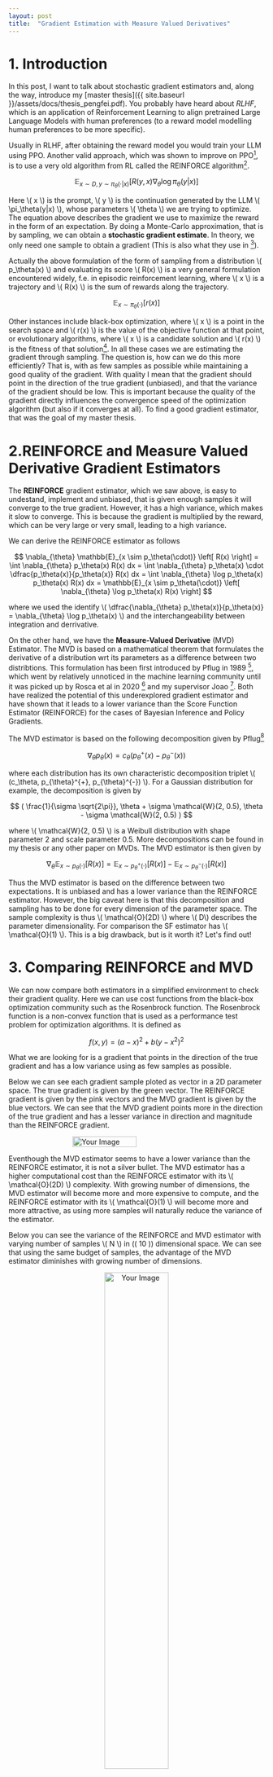 ```yaml
---
layout: post
title:  "Gradient Estimation with Measure Valued Derivatives"
---
```


# 1. Introduction
In this post, I want to talk about stochastic gradient estimators and, along the way, introduce my [master thesis]({{ site.baseurl }}/assets/docs/thesis_pengfei.pdf). 
You probably have heard about *RLHF*, which is an application of Reinforcement Learning to align pretrained Large Language Models with human preferences (to a reward model modelling human preferences to be more specific).

Usually in RLHF, after obtaining the reward model you would train your LLM using PPO. Another valid approach, which was shown to improve on PPO[^1], is to use a very old algorithm from RL called the REINFORCE algorithm[^2].

$$
\mathbb{E}_{x \sim D, y \sim \pi_\theta(\cdot|x)} \left[ R(y, x) \nabla_\theta \log \pi_\theta(y|x) \right]
$$

Here \\( x \\) is the prompt, \\( y \\) is the continuation generated 
by the LLM \\( \pi_\theta(y|x) \\), whose parameters \\( \theta \\) 
we are trying to optimize. The equation above describes the gradient we use to maximize 
the reward in the form of an expectation. 
By doing a Monte-Carlo approximation, that is by sampling, we can obtain a **stochastic gradient estimate**. In theory, we only need one sample to obtain a gradient (This is also what they use in [^1]).

Actually the above formulation of the form of sampling from a distribution \\( p_\theta(x) \\) and evaluating its score \\( R(x) \\) is a very general formulation encountered widely, f.e. in episodic reinforcement learning, where \\( x \\) is a trajectory and \\( R(x) \\) is the sum of rewards along the trajectory.

$$
\mathbb{E}_{x \sim \pi_\theta(\cdot)} \left[ r(x) \right]
$$

Other instances include black-box optimization, where \\( x \\) is a point in the search space and \\( r(x) \\) is the value of the objective function at that point, or evolutionary algorithms, where \\( x \\) is a candidate solution and \\( r(x) \\) is the fitness of that solution[^3]. 
In all these cases we are estimating the gradient through sampling. The question is, how can we do this more efficiently? That is, with as few samples as possible while maintaining a good quality of the gradient. With quality I mean that the gradient should point in the direction of the true gradient (unbiased), and that the variance of the gradient should be low. This is important because the quality of the gradient directly influences the convergence speed of the optimization algorithm (but also if it converges at all). To find a good gradient estimator, that was the goal of my master thesis.


# 2.REINFORCE and Measure Valued Derivative Gradient Estimators
The **REINFORCE** gradient estimator, which we saw above, is easy to undestand, implement and unbiased, that is given enough samples it will converge to the true gradient. However, it has a high variance, which makes it slow to converge. This is because the gradient is multiplied by the reward, which can be very large or very small, leading to a high variance.

We can derive the REINFORCE estimator as follows 

$$
\nabla_{\theta} \mathbb{E}_{x \sim p_\theta(\cdot)} \left[ R(x) \right] = \int \nabla_{\theta} p_\theta(x) R(x) dx = \int \nabla_{\theta} p_\theta(x) \cdot \dfrac{p_\theta(x)}{p_\theta(x)}  R(x) dx  = 
\int \nabla_{\theta} \log p_\theta(x) p_\theta(x) R(x) dx = \mathbb{E}_{x \sim p_\theta(\cdot)} \left[ \nabla_{\theta} \log p_\theta(x) R(x) \right]
$$

where we used the identify \\( \dfrac{\nabla_{\theta} p_\theta(x)}{p_\theta(x)} = \nabla_{\theta} \log p_\theta(x) \\) and the interchangeability between integration and derrivative.

On the other hand, we have the **Measure-Valued Derivative** (MVD) Estimator. The MVD is based on a mathematical theorem that formulates the derivative of a distribution wrt its parameters as a difference between two distribtions. This formulation has been first introduced by Pflug in 1989 [^4], which went by relatively unnoticed in the machine learning community until it was picked up by Rosca et al in 2020 [^5] and
my supervisor Joao [^6]. Both have realized the potential of this underexplored gradient estimator and have shown that it leads to a lower variance than the Score Function Estimator (REINFORCE) for the cases of Bayesian Inference and Policy Gradients.

The MVD estimator is based on the following decomposition given by Pflug[^4]

$$
\nabla_{\theta} p_\theta(x) = c_\theta ( p_{\theta}^{+}(x) - p_{\theta}^{-}(x) )
$$

where each distribution has its own characteristic decomposition triplet \\( (c_\theta, p_{\theta}^{+}, p_{\theta}^{-}) \\). For a Gaussian distribution for example, the decomposition is given by

$$
 ( \frac{1}{\sigma \sqrt{2\pi}}, \theta + \sigma \mathcal{W}(2, 0.5), \theta - \sigma \mathcal{W}(2, 0.5) )
$$
    
where \\( \mathcal{W}(2, 0.5) \\) is a Weibull distribution with shape parameter 2 and scale parameter 0.5.
More decompositions can be found in my thesis or any other paper on MVDs.
The MVD estimator is then given by

$$
\nabla_{\theta} \mathbb{E}_{x \sim p_\theta(\cdot)} \left[ R(x) \right] = \mathbb{E}_{x \sim p_\theta^{+}(\cdot)} \left[ R(x) \right] - \mathbb{E}_{x \sim p_\theta^{-}(\cdot)} \left[ R(x) \right]
$$

Thus the MVD estimator is based on the difference between two expectations. It is unbiased and has a lower variance than the REINFORCE estimator. However, the big caveat here is that this decomposition and sampling has to be done for every dimension of the parameter space. The sample complexity is thus \\( \mathcal{O}(2D) \\) where \\( D\\) describes the parameter dimensionality. For comparison the SF estimator has \\( \mathcal{O}(1) \\). This is a big drawback, but is it worth it? Let's find out!

# 3. Comparing REINFORCE and MVD
We can now compare both estimators in a simplified environment to check their gradient quality. Here we can use cost functions from the black-box optimization community such as the Rosenbrock function. 
The Rosenbrock function is a non-convex function that is used as a performance test problem for optimization algorithms. It is defined as 

$$
f(x, y) = (a - x)^2 + b(y - x^2)^2
$$

What we are looking for is a gradient that points in the direction of the true gradient and has a low variance using as few samples as possible.

Below we can see each gradient sample ploted as vector in a 2D parameter space. The true gradient is given by the green vector. The REINFORCE gradient is given by the pink vectors and the MVD gradient is given by the blue vectors. We can see that the MVD gradient points more in the direction of the true gradient and has a lesser variance in direction and magnitude than the REINFORCE gradient.

<div style="display: flex; justify-content: center;">
<img src="{{ site.baseurl }}/assets/images/reinforce_vs_mvd.png" alt="Your Image" style="width: 50%; height: 50%;" />
</div>

Eventhough the MVD estimator seems to have a lower variance than the REINFORCE estimator, it is not a silver bullet. The MVD estimator has a higher computational cost than the REINFORCE estimator with its \\( \mathcal{O}(2D) \\) complexity. With growing number of dimensions, the MVD estimator will become more and more expensive to compute, and the REINFORCE estimator with its \\(  \mathcal{O}(1) \\) will become more and more attractive, as using more samples will naturally reduce the variance of the estimator.

Below you can see the variance of the REINFORCE and MVD estimator with varying number of samples \\( N \\) in \(( 10 \)) dimensional space. We can see that using the same budget of samples, the advantage of the MVD estimator diminishes with growing number of dimensions.

<div style="text-align: center;">
  <img src="{{ site.baseurl }}/assets/images/rosenbrock_var.png" alt="Your Image" style="width: 50%; height: auto;" />
  <img src="{{ site.baseurl }}/assets/images/rosenbrock_legend.png" alt="Your Image" style="width: 50%; height: auto; margin-top: 10px;" />
</div>




# 6. Combining REINFORCE and MVD

Can we combine the advantages of both estimators? Yes, we can! We can use the MVD estimator to estimate the gradient in the most important dimensions and the REINFORCE estimator to estimate the gradient in the less important dimensions.

In general to build such a hybrid estimator, we need the following ingredients:

- A measure of importance for each dimension
- A strategy to combine the estimators

All this with the goal of reducing the variance of the combined estimator. 
For the measure of importance we can use the empirical variance of the REINFORCE estimator and select the dimensions with the highest variance to be combined with the MVD estimator. For the strategy to combine the estimators, we can use a convex combination of the MVD and REINFORCE estimators, where the weights are given through their respective variance. The hybrid estimator called *Convex Combined MVD (CCMVD)* is then given by:

$$
\hat{g} = \dfrac{\sigma_{\text{REINFORCE}}^2}{\sigma_{\text{REINFORCE}}^2 + \sigma_{\text{MVD}}^2} \hat{g}_{\text{REINFORCE}} + \dfrac{\sigma_{\text{MVD}}^2}{\sigma_{\text{REINFORCE}}^2 + \sigma_{\text{MVD}}^2} \hat{g}_{\text{MVD}}
$$

Another way of combining the estimator is to reuse the REINFORCE estimated gradient from previous iterations and correct the now faulty gradient along the selected dimensions. We then recompute the REINFORCE gradient at infrequent intervals. This estimator is called Localy Updated Gradient (LOCU) and is given by:

$$
\hat{g}_{t} = \hat{g}_{\text{REINFORCE}, t-1} +  \hat{g}_{\text{MVD}}
$$

# 7. Results
We can now validate our ideas on real reinforcement learning problems. For this we utilize the MuJoCo environment[^7]. We can first see if the CCMVD estimator can really reduce the variance relative to REINFOCE estimator using the same budget, and if using another REINFORCE estimator for convex combination might lead to a simlar level of variance reduction (which we call CCSF here).  The sampling budget of the convex combined estimators is given through 

$$

$$

where \\( N, M , K \\) are the number of SF samples, number of MVD samples and the number of selected MVD dimensions respectively. 

Below we can see the variance reduced at the selected dimensions for variour choices of \\(N , M , K \\).
The variance reduction measured as the relative difference to a SF estimator using the same sample budget
\\( 2 (N + M \cdot K) \\). The parameter dimensions of the environments are:
- *swimmer* : 16
- *hopper* : 33
- *half_cheeta* : 102
- *walker* : 102

<div style="display: flex; justify-content: center;">
<img src="{{ site.baseurl }}/assets/images/var_red_mujoco.png" alt="Your Image" style="width: 90%; height: 90%;" />
</div>

We see that variance at the chosen dimensions is reduced for all cases when
the number of samples for the MVD M is larger one. In such cases, variance reduction
with the CCMVD is mostly more effective than CCSF. However, as the number of selected
dimensions K increases, the number of function evaluations increases with 2KM . By
taking more samples for the CCSF to adjust for the increase of function evaluations, an
increased variance reduction for the CCSF is observed.

As such the CCMVD estimator is more effective in reducing the variance of the gradient, but the positive effect dimiminishes with growing number of selected dimensions. 

Next let us take a look at the reward curves. These were obtained using an average of 5 runs. \\( V1, V2\\) denote different ways of estimating the covariance matrix in the CCMVD estimator, and \\( Random\\) means that the dimensions are selected randomly. These are compared to a SF estimator using the same sample budget.

<div style="display: flex; justify-content: center;">
<img src="{{ site.baseurl }}/assets/images/reward.png" alt="Your Image" style="width: 90%; height: 90%;" />
</div>

We can see that the reduction in variance does not necessarily lead to a better performance. The CCMVD estimator is in three out of five environments outperformed by the SF estimator. For the hopper enviromnet, where it performs best, the CCMVD estimator does not actually show a significant reduction in variance, as indicated by the above plots.

# 8. Conclusion
In this post, we have seen that the MVD estimator has a lower variance than the REINFORCE estimator, but it has a higher computational cost. We have also seen that the CCMVD estimator can reduce the variance of the gradient, but this does not necessarily lead to a better performance. The CCMVD estimator is more effective in reducing the variance of the gradient, but the positive effect diminishes with growing number of selected dimensions. Potential future work can be done in exploring better ways to select the dimensions and to combine the estimators.

---
[^1]: Back to Basics: Revisiting REINFORCE Style Optimization for Learning from Human Feedback in LLMs, Ahmadian et al, [arxiv link](https://arxiv.org/pdf/2402.14740.pdf)
[^2]: Have a look at p.328 in [Barto's book](http://incompleteideas.net/book/RLbook2020.pdf) 
[^3]: Evolution Strategies as a Scalable Alternative to Reinforcement Learning, Salimans et al, [arxiv link](https://arxiv.org/pdf/1703.03864.pdf)
[^4]: [Pflug, G.C. Sampling derivatives of probabilities. Computing 42, 315–328 (1989). https://doi.org/10.1007/BF02243227](https://link.springer.com/article/10.1007/BF02243227)
[^5]: [Rosca et al, Measure-Valued Derivatives for Approximate Bayesian Inference](http:/bayesiandeeplearning.org/2019/papers/76.pdf)
[^6]: [Carvalho et al, An Empirical Analysis of Measure-Valued Derivatives for Policy Gradients](https://www.semanticscholar.org/reader/8f1eb8941f4a229a52bd122f4a8928922375e946)
[^7]: [E. Todorov, T. Erez and Y. Tassa, "MuJoCo: A physics engine for model-based control," 2012 IEEE/RSJ International Conference on Intelligent Robots and Systems, Vilamoura-Algarve, Portugal, 2012, pp. 5026-5033](https://ieeexplore.ieee.org/document/6386109)



